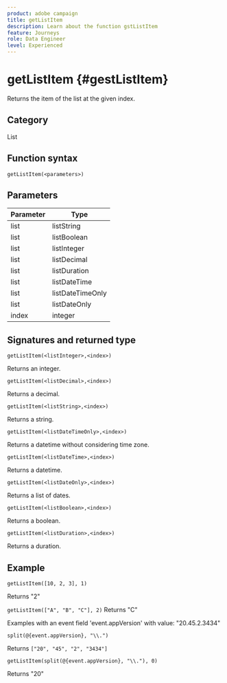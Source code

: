 ```yaml
---
product: adobe campaign
title: getListItem
description: Learn about the function gstListItem
feature: Journeys
role: Data Engineer
level: Experienced
---
```

# getListItem {#gestListItem}

Returns the item of the list at the given index.

## Category

List

## Function syntax

`getListItem(<parameters>)`

## Parameters

| Parameter | Type             |
|-----------|------------------|
| list      | listString       |
| list      | listBoolean      |
| list      | listInteger      |
| list      | listDecimal      |
| list      | listDuration     |
| list      | listDateTime     |
| list      | listDateTimeOnly |
| list      | listDateOnly     |
| index   | integer          |

## Signatures and returned type

`getListItem(<listInteger>,<index>)`

Returns an integer.

`getListItem(<listDecimal>,<index>)`

Returns a decimal.

`getListItem(<listString>,<index>)`

Returns a string.

`getListItem(<listDateTimeOnly>,<index>)`

Returns a datetime without considering time zone.

`getListItem(<listDateTime>,<index>)`

Returns a datetime.

`getListItem(<listDateOnly>,<index>)`

Returns a list of dates.

`getListItem(<listBoolean>,<index>)`

Returns a boolean.

`getListItem(<listDuration>,<index>)`

Returns a duration.

## Example

`getListItem([10, 2, 3], 1)`

Returns "2"

`getListItem(["A", "B", "C"], 2)`
Returns "C"

Examples with an event field 'event.appVersion' with value: "20.45.2.3434"

`split(@{event.appVersion}, "\\.")`

Returns `["20", "45", "2", "3434"]`

`getListItem(split(@{event.appVersion}, "\\."), 0)`

Returns "20"
